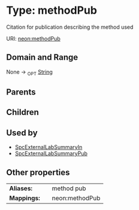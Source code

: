 
# Type: methodPub


Citation for publication describing the method used

URI: [neon:methodPub](https://data.neonscience.org/methodPub)


## Domain and Range

None ->  <sub>OPT</sub> [String](types/String.md)

## Parents


## Children


## Used by

 * [SpcExternalLabSummaryIn](SpcExternalLabSummaryIn.md)
 * [SpcExternalLabSummaryPub](SpcExternalLabSummaryPub.md)

## Other properties

|  |  |  |
| --- | --- | --- |
| **Aliases:** | | method pub |
| **Mappings:** | | neon:methodPub |

